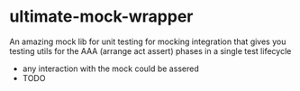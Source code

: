 # ultimate-mock-wrapper

An amazing mock lib for unit testing for mocking integration that gives you testing utils for the AAA (arrange act assert) phases in a single test lifecycle

* any interaction with the mock could be assered
* TODO
